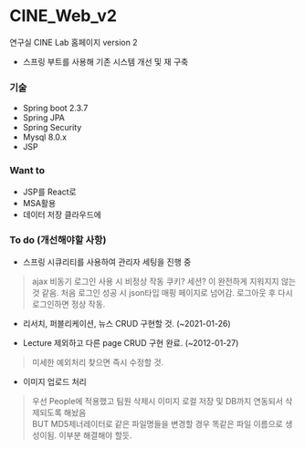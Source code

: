 # CINE_Web_v2
연구실 CINE Lab 홈페이지 version 2 
 - 스프링 부트를 사용해 기존 시스템 개선 및 재 구축
 
 ### 기술
 - Spring boot 2.3.7
 - Spring JPA
 - Spring Security
 - Mysql 8.0.x
 - JSP
 
 ### Want to
 - JSP를 React로
 - MSA활용
 - 데이터 저장 클라우드에


### To do (개선해야할 사항)
 - 스프링 시큐리티를 사용하여 관리자 세팅을 진행 중
 > ajax 비동기 로그인 사용 시 비정상 작동
 > 쿠키? 세션? 이 완전하게 지워지지 않는 것 같음. 처음 로그인 성공 시 json타입 매핑 페이지로 넘어감. 로그아웃 후 다시 로그인하면 정상 작동.
 
 - 리서치, 퍼블리케이션, 뉴스 CRUD 구현할 것. (~2021-01-26)
 
 - Lecture 제외하고 다른 page CRUD 구현 완료. (~2012-01-27)
 > 미세한 예외처리 찾으면 즉시 수정할 것.
 
 - 이미지 업로드 처리
 > 우선 People에 적용했고 팀원 삭제시 이미지 로컬 저장 및 DB까지 연동되서 삭제되도록 해놨음 <br/>
 > BUT MD5제너레이터로 같은 파일명들을 변경할 경우 똑같은 파일 이름으로 생성이됨. 이부분 해결해야 할듯.
